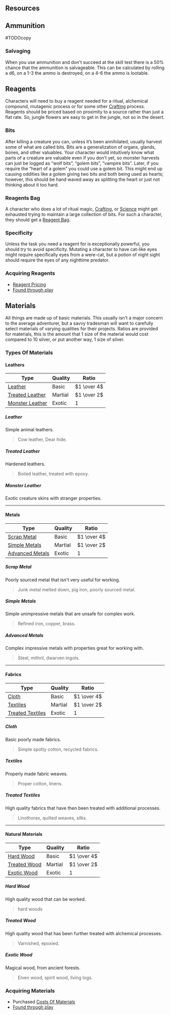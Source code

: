 ## Resources
## Ammunition
#TODOcopy 

### Salvaging
When you use ammunition and don't succeed at the skill test there is a 50% chance that the ammunition is salvageable. This can be calculated by rolling a d6, on a 1-3 the ammo is destroyed, on a 4-6 the ammo is lootable.

## Reagents
Characters will need to buy a reagent needed for a ritual, alchemical compound, mutagenic process or for some other [Crafting](Crafting) process. Reagents should be priced based on proximity to a source rather than just a flat rate. So, jungle flowers are easy to get in the jungle, not so in the desert.

### Bits
After killing a creature you can, unless it’s been annihilated, usually harvest some of what are called bits. Bits are a generalization of organs, glands, bones, and other valuables. Your character would intuitively know what parts of a creature are valuable even if you don’t yet, so monster harvests can just be logged as “wolf bits”, “golem bits”, “vampire bits”. Later, if you require the “heart of a golem” you could use a golem bit. This might end up causing oddities like a golem giving two bits and both being used as hearts; however, this should be hand waved away as splitting the heart or just not thinking about it too hard.

### Reagents Bag
A character who does a lot of ritual magic, [Crafting](Crafting), or [Science](Science) might get exhausted trying to maintain a large collection of bits. For such a character, they should get a [Reagent Bag](Example-Gear#Reagent%20Bag).

### Specificity
Unless the task you need a reagent for is exceptionally powerful, you should try to avoid specificity. Mutating a character to have cat-like eyes might require specifically eyes from a were-cat, but a potion of night sight should require the eyes of any nighttime predator.

### Acquiring Reagents
* [Reagent Pricing](Services#Reagent%20Pricing)
* [Found through play](Equipment#Looting)

## Materials
All things are made up of basic materials. This usually isn't a major concern to the average adventurer, but a savvy tradesman will want to carefully select materials of varying qualities for their projects. Ratios are provided for materials, this is the amount that 1 size of the material would cost compared to 10 silver, or put another way, 1 size of silver.

### Types Of Materials

#### Leathers
| Type                                  | Quality | Ratio       |
| ------------------------------------- | ------- | ----------- |
| [Leather](#Leather)                   | Basic   | $1 \over 4$ |
| [Treated Leather](#Treated%20Leather) | Martial | $1 \over 2$ |
| [Monster Leather](#Monster%20Leather) | Exotic  | $1$         |

##### Leather
Simple animal leathers.

> Cow leather, Dear hide.

##### Treated Leather
Hardened leathers.

> Boiled leather, treated with epoxy. 

##### Monster Leather
Exotic creature skins with stranger properties.

---

#### Metals
| Type                                  | Quality | Ratio       |
| ------------------------------------- | ------- | ----------- |
| [Scrap Metal](#Scrap%20Metal)         | Basic   | $1 \over 4$ |
| [Simple Metals](#Simple%20Metals)     | Martial | $1 \over 2$ |
| [Advanced Metals](#Advanced%20Metals) | Exotic  | $1$         |

##### Scrap Metal
Poorly sourced metal that isn't very useful for working.

> Junk metal melted down, pig iron, poorly sourced metal.

##### Simple Metals
Simple unimpressive metals that are unsafe for complex work.

> Refined iron, copper, brass.

##### Advanced Metals
Complex impressive metals with properties great for working with.

> Steel, mithril, dwarven ingots.

---

#### Fabrics
| Type                                    | Quality | Ratio       |
| --------------------------------------- | ------- | ----------- |
| [Cloth](#Cloth)                         | Basic   | $1 \over 4$ | 
| [Textiles](#Textiles)                   | Martial | $1 \over 2$ |
| [Treated Textiles](#Treated%20Textiles) | Exotic  | $1$         |

##### Cloth
Basic poorly made fabrics.

> Simple spotty cotton, recycled fabrics.

##### Textiles
Properly made fabric weaves.

> Proper cotton, linens.

##### Treated Textiles
High quality fabrics that have then been treated with additional processes.

> Linothorax, quilted weaves, silks.

---

#### Natural Materials
| Type                            | Quality | Ratio       |
| ------------------------------- | ------- | ----------- |
| [Hard Wood](#Hard%20Wood)       | Basic   | $1 \over 4$ |
| [Treated Wood](#Treated%20Wood) | Martial | $1 \over 2$ |
| [Exotic Wood](#Exotic%20Wood)   | Exotic  | $1$         |

##### Hard Wood
High quality wood that can be worked.

> hard woods

##### Treated Wood
High quality wood that has been further treated with alchemical processes.

> Varnished, epoxied.

##### Exotic Wood
Magical wood, from ancient forests.

> Elven wood, spirit wood, living logs.

### Acquiring Materials
* Purchased [Costs Of Materials](Services#Costs%20Of%20Materials)
* [Found through play](Equipment#Looting)